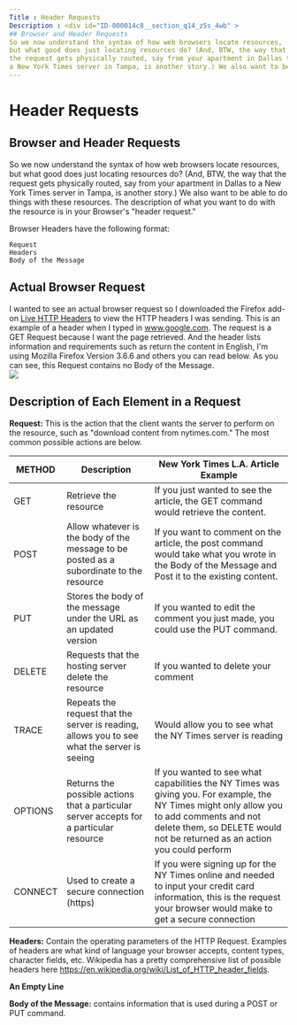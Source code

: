 ```yaml
---
Title : Header Requests
Description : <div id="ID-000014c8__section_q14_z5s_4wb" >
## Browser and Header Requests
So we now understand the syntax of how web browsers locate resources,
but what good does just locating resources do? (And, BTW, the way that
the request gets physically routed, say from your apartment in Dallas to
a New York Times server in Tampa, is another story.) We also want to be
---
```



# Header Requests



<div id="ID-000014c8__section_q14_z5s_4wb" >

## Browser and Header Requests

So we now understand the syntax of how web browsers locate resources,
but what good does just locating resources do? (And, BTW, the way that
the request gets physically routed, say from your apartment in Dallas to
a New York Times server in Tampa, is another story.) We also want to be
able to do things with these resources. The description of what you want
to do with the resource is in your Browser's "header request."

Browser Headers have the following format:



``` pre
Request
Headers
Body of the Message
```



## Actual Browser Request

I wanted to see an actual browser request so I downloaded the Firefox
add-on <a
href="https://addons.mozilla.org/en-US/firefox/addon/http-header-live/versions/"
class="xref" target="_blank">Live HTTP Headers</a> to view the HTTP
headers I was sending. This is an example of a header when I typed in
www.google.com. The request is a GET Request because I want the page
retrieved. And the header lists information and requirements such as
return the content in English, I'm using Mozilla Firefox Version 3.6.6
and others you can read below. As you can see, this Request contains no
Body of the Message.  
<img src="industry-reference/images/26869787.png"
id="ID-000014c8__image_dqf_wvs_4wb" class="image" />





## Description of Each Element in a Request

**Request:** This is the action that the client wants the server to
perform on the resource, such as "download content from nytimes.com."
The most common possible actions are below.

<table class="table">
<thead class="thead">
<tr class="header row">
<th id="ID-000014c8__entry__1"
class="entry align-left colsep-1 rowsep-1">METHOD</th>
<th id="ID-000014c8__entry__2"
class="entry align-left colsep-1 rowsep-1">Description</th>
<th id="ID-000014c8__entry__3"
class="entry align-left colsep-1 rowsep-1">New York Times L.A. Article
Example</th>
</tr>
</thead>
<tbody class="tbody">
<tr class="odd row">
<td class="entry align-left colsep-1 rowsep-1 valign-top"
headers="ID-000014c8__entry__1">GET</td>
<td class="entry align-left colsep-1 rowsep-1 valign-top"
headers="ID-000014c8__entry__2">Retrieve the resource</td>
<td class="entry align-left colsep-1 rowsep-1 valign-top"
headers="ID-000014c8__entry__3">If you just wanted to see the article,
the GET command would retrieve the content.</td>
</tr>
<tr class="even row">
<td class="entry align-left colsep-1 rowsep-1 valign-top"
headers="ID-000014c8__entry__1">POST</td>
<td class="entry align-left colsep-1 rowsep-1 valign-top"
headers="ID-000014c8__entry__2">Allow whatever is the body of the
message to be posted as a subordinate to the resource</td>
<td class="entry align-left colsep-1 rowsep-1 valign-top"
headers="ID-000014c8__entry__3">If you want to comment on the article,
the post command would take what you wrote in the Body of the Message
and Post it to the existing content.</td>
</tr>
<tr class="odd row">
<td class="entry align-left colsep-1 rowsep-1 valign-top"
headers="ID-000014c8__entry__1">PUT</td>
<td class="entry align-left colsep-1 rowsep-1 valign-top"
headers="ID-000014c8__entry__2">Stores the body of the message under the
URL as an updated version</td>
<td class="entry align-left colsep-1 rowsep-1 valign-top"
headers="ID-000014c8__entry__3">If you wanted to edit the comment you
just made, you could use the PUT command.</td>
</tr>
<tr class="even row">
<td class="entry align-left colsep-1 rowsep-1 valign-top"
headers="ID-000014c8__entry__1">DELETE</td>
<td class="entry align-left colsep-1 rowsep-1 valign-top"
headers="ID-000014c8__entry__2">Requests that the hosting server delete
the resource</td>
<td class="entry align-left colsep-1 rowsep-1 valign-top"
headers="ID-000014c8__entry__3">If you wanted to delete your
comment</td>
</tr>
<tr class="odd row">
<td class="entry align-left colsep-1 rowsep-1 valign-top"
headers="ID-000014c8__entry__1">TRACE</td>
<td class="entry align-left colsep-1 rowsep-1 valign-top"
headers="ID-000014c8__entry__2">Repeats the request that the server is
reading, allows you to see what the server is seeing</td>
<td class="entry align-left colsep-1 rowsep-1 valign-top"
headers="ID-000014c8__entry__3">Would allow you to see what the NY Times
server is reading</td>
</tr>
<tr class="even row">
<td class="entry align-left colsep-1 rowsep-1 valign-top"
headers="ID-000014c8__entry__1">OPTIONS</td>
<td class="entry align-left colsep-1 rowsep-1 valign-top"
headers="ID-000014c8__entry__2">Returns the possible actions that a
particular server accepts for a particular resource</td>
<td class="entry align-left colsep-1 rowsep-1 valign-top"
headers="ID-000014c8__entry__3">If you wanted to see what capabilities
the NY Times was giving you. For example, the NY Times might only allow
you to add comments and not delete them, so DELETE would not be returned
as an action you could perform</td>
</tr>
<tr class="odd row">
<td class="entry align-left colsep-1 rowsep-1 valign-top"
headers="ID-000014c8__entry__1">CONNECT</td>
<td class="entry align-left colsep-1 rowsep-1 valign-top"
headers="ID-000014c8__entry__2">Used to create a secure connection
(https)</td>
<td class="entry align-left colsep-1 rowsep-1 valign-top"
headers="ID-000014c8__entry__3">If you were signing up for the NY Times
online and needed to input your credit card information, this is the
request your browser would make to get a secure connection</td>
</tr>
</tbody>
</table>

**Headers:** Contain the operating parameters of the HTTP Request.
Examples of headers are what kind of language your browser accepts,
content types, character fields, etc. Wikipedia has a pretty
comprehensive list of possible headers here
<a href="http://en.wikipedia.org/wiki/List_of_HTTP_header_fields"
class="xref"
target="_blank">https://en.wikipedia.org/wiki/List_of_HTTP_header_fields</a>.

**An Empty Line**

**Body of the Message:** contains information that is used during a POST
or PUT command.






